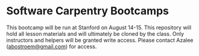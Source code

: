 Software Carpentry Bootcamps
============================

This bootcamp will be run at Stanford on August 14-15. This repository will hold all lesson
materials and will ultimately be cloned by the class. Only instructors and helpers will be 
granted write access. Please contact Azalee (abostroem@gmail.com) for access.
